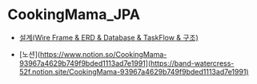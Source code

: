 # CookingMama_JPA


* [설계(Wire Frame & ERD & Database & TaskFlow & 구조)](https://www.figma.com/file/pgY2AroART54p6NKEZ0uvm/Cooking-Mama?node-id=0%3A1&t=GLwy1O4O8fTOx6Cl-1)

* [노션](https://www.notion.so/CookingMama-93967a4629b749f9bded1113ad7e1991](https://band-watercress-52f.notion.site/CookingMama-93967a4629b749f9bded1113ad7e1991)
